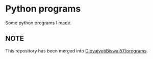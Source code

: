 # Python programs
Some python programs I made.

## NOTE
This repository has been merged into <a href="https://github.com/DibyajyotiBiswal57/programs"> DibyajyotiBiswal57/programs</a>.

